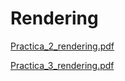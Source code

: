 # Rendering

[Practica_2_rendering.pdf](https://github.com/Anamarq/Rendering/files/12181561/Practica_2_rendering.pdf)

[Practica_3_rendering.pdf](https://github.com/Anamarq/Rendering/files/12181569/Practica_3_rendering.pdf)
